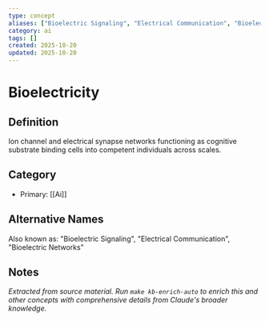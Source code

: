 ```yaml
---
type: concept
aliases: ["Bioelectric Signaling", "Electrical Communication", "Bioelectric Networks"]
category: ai
tags: []
created: 2025-10-20
updated: 2025-10-20
---
```


# Bioelectricity

## Definition

Ion channel and electrical synapse networks functioning as cognitive substrate binding cells into competent individuals across scales.

## Category

- Primary: [[Ai]]

## Alternative Names

Also known as: "Bioelectric Signaling", "Electrical Communication", "Bioelectric Networks"

## Notes

*Extracted from source material. Run `make kb-enrich-auto` to enrich this and other concepts with comprehensive details from Claude's broader knowledge.*
